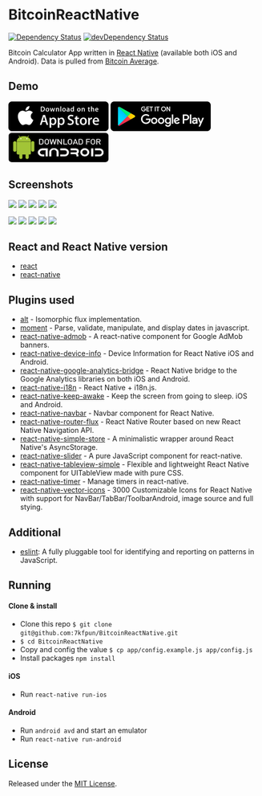 # BitcoinReactNative

[![Dependency Status](https://david-dm.org/7kfpun/BitcoinReactNative.svg)](https://david-dm.org/7kfpun/BitcoinReactNative) [![devDependency Status](https://david-dm.org/7kfpun/BitcoinReactNative/dev-status.svg)](https://david-dm.org/7kfpun/BitcoinReactNative?type=dev)

Bitcoin Calculator App written in [React Native](https://github.com/facebook/react-native) (available both iOS and Android). Data is pulled from [Bitcoin Average](https://api.bitcoinaverage.com/ticker/global/all).

## Demo

[![App Store Button](assets/app-store.png "App Store Button")](https://itunes.apple.com/us/app/bitcoin-calculator/id1123557731?mt=8)
[![Play Store Button](assets/google-play.png "Google Play Button")](https://play.google.com/store/apps/details?id=com.kfpun.bitcoin)
[![Apk Download Button](assets/apk-download.png "Apk Download Button")](https://github.com/7kfpun/BitcoinReactNative/releases/download/v1.0.8/app-release.apk)

## Screenshots

<img src="https://raw.github.com/7kfpun/BitcoinReactNative/master/assets/screenshots/screenshotIos0.png" width="150"> <img src="https://raw.github.com/7kfpun/BitcoinReactNative/master/assets/screenshots/screenshotIos1.png" width="150"> <img src="https://raw.github.com/7kfpun/BitcoinReactNative/master/assets/screenshots/screenshotIos2.png" width="150"> <img src="https://raw.github.com/7kfpun/BitcoinReactNative/master/assets/screenshots/screenshotIos3.png" width="150"> <img src="https://raw.github.com/7kfpun/BitcoinReactNative/master/assets/screenshots/screenshotIos4.png" width="150">


<img src="https://raw.github.com/7kfpun/BitcoinReactNative/master/assets/screenshots/screenshotAndroid0.png" width="150"> <img src="https://raw.github.com/7kfpun/BitcoinReactNative/master/assets/screenshots/screenshotAndroid1.png" width="150"> <img src="https://raw.github.com/7kfpun/BitcoinReactNative/master/assets/screenshots/screenshotAndroid2.png" width="150"> <img src="https://raw.github.com/7kfpun/BitcoinReactNative/master/assets/screenshots/screenshotAndroid3.png" width="150"> <img src="https://raw.github.com/7kfpun/BitcoinReactNative/master/assets/screenshots/screenshotAndroid4.png" width="150">

## React and React Native version

* [react](https://github.com/facebook/react)
* [react-native](https://github.com/facebook/react-native)

## Plugins used

* [alt](https://github.com/goatslacker/alt) - Isomorphic flux implementation.
* [moment](https://github.com/moment/moment) - Parse, validate, manipulate, and display dates in javascript.
* [react-native-admob](https://github.com/sbugert/react-native-admob) - A react-native component for Google AdMob banners.
* [react-native-device-info](https://github.com/rebeccahughes/react-native-device-info) - Device Information for React Native iOS and Android.
* [react-native-google-analytics-bridge](https://github.com/idehub/react-native-google-analytics-bridge) - React Native bridge to the Google Analytics libraries on both iOS and Android.
* [react-native-i18n](https://github.com/AlexanderZaytsev/react-native-i18n) - React Native + i18n.js.
* [react-native-keep-awake](https://github.com/corbt/react-native-keep-awake) - Keep the screen from going to sleep. iOS and Android.
* [react-native-navbar](https://github.com/Kureev/react-native-navbar) - Navbar component for React Native.
* [react-native-router-flux](https://github.com/aksonov/react-native-router-flux) - React Native Router based on new React Native Navigation API.
* [react-native-simple-store](https://github.com/jasonmerino/react-native-simple-store) - A minimalistic wrapper around React Native's AsyncStorage.
* [react-native-slider](https://github.com/jeanregisser/react-native-slider) - A pure JavaScript <Slider> component for react-native.
* [react-native-tableview-simple](https://github.com/Purii/react-native-tableview-simple) - Flexible and lightweight React Native component for UITableView made with pure CSS.
* [react-native-timer](https://github.com/fractaltech/react-native-timer) - Manage timers in react-native.
* [react-native-vector-icons](https://github.com/oblador/react-native-vector-icons) - 3000 Customizable Icons for React Native with support for NavBar/TabBar/ToolbarAndroid, image source and full stying.

## Additional

* [eslint](https://github.com/eslint/eslint): A fully pluggable tool for identifying and reporting on patterns in JavaScript.

## Running

#### Clone & install

* Clone this repo `$ git clone git@github.com:7kfpun/BitcoinReactNative.git`
* `$ cd BitcoinReactNative`
* Copy and config the value `$ cp app/config.example.js app/config.js`
* Install packages `npm install`

#### iOS

* Run `react-native run-ios`

#### Android

* Run `android avd` and start an emulator
* Run `react-native run-android`

## License

Released under the [MIT License](http://opensource.org/licenses/MIT).
